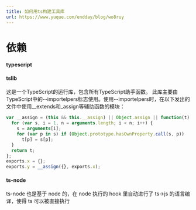```yaml
---
title: 如何用ts构建工具库
url: https://www.yuque.com/endday/blog/wo8ruy
---
```


<a name="TAxX8"></a>

# 依赖

<a name="sFvd3"></a>

#### typescript

<a name="AWkN2"></a>

#### tslib

这是一个TypeScript的运行库，包含所有TypeScript助手函数。
此库主要由TypeScript中的--importelpers标志使用。使用--importelpers时，在以下发出的文件中使用\_\_extends和\_assign等辅助函数的模块：

```javascript
var __assign = (this && this.__assign) || Object.assign || function(t) {
  for (var s, i = 1, n = arguments.length; i < n; i++) {
    s = arguments[i];
    for (var p in s) if (Object.prototype.hasOwnProperty.call(s, p))
      t[p] = s[p];
  }
  return t;
};
exports.x = {};
exports.y = __assign({}, exports.x);
```

<a name="sV2dv"></a>

#### ts-node

ts-node 也是基于 node 的，在 node 执行的 hook 里自动进行了 ts->js 的语言编译，使得 ts 可以被直接执行
